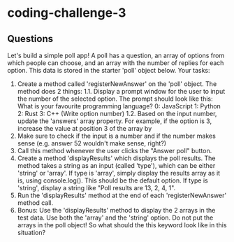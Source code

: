 # coding-challenge-3

## Questions
Let's build a simple poll app!
A poll has a question, an array of options from which people can choose, and an
array with the number of replies for each option. This data is stored in the starter
'poll' object below.
Your tasks:
1. Create a method called 'registerNewAnswer' on the 'poll' object. The
method does 2 things:
1.1. Display a prompt window for the user to input the number of the
selected option. The prompt should look like this:
What is your favourite programming language?
0: JavaScript
1: Python
2: Rust
3: C++
(Write option number)
1.2. Based on the input number, update the 'answers' array property. For
example, if the option is 3, increase the value at position 3 of the array by
1. Make sure to check if the input is a number and if the number makes
sense (e.g. answer 52 wouldn't make sense, right?)
2. Call this method whenever the user clicks the "Answer poll" button.
3. Create a method 'displayResults' which displays the poll results. The
method takes a string as an input (called 'type'), which can be either 'string'
or 'array'. If type is 'array', simply display the results array as it is, using
console.log(). This should be the default option. If type is 'string', display a
string like "Poll results are 13, 2, 4, 1".
4. Run the 'displayResults' method at the end of each
'registerNewAnswer' method call.
5. Bonus: Use the 'displayResults' method to display the 2 arrays in the test
data. Use both the 'array' and the 'string' option. Do not put the arrays in the poll
object! So what should the this keyword look like in this situation?
